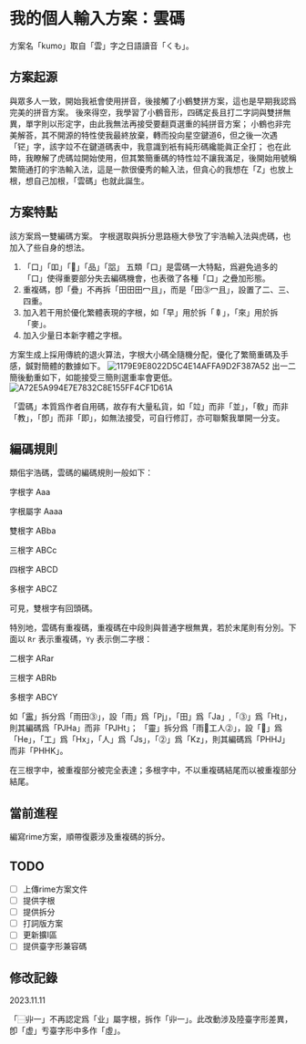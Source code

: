 # 我的個人輸入方案：雲碼

方案名「kumo」取自「雲」字之日語讀音「くも」。

## 方案起源

與眾多人一致，開始我衹會使用拼音，後接觸了小鶴雙拼方案，這也是早期我認爲完美的拼音方案。
後來得空，我學習了小鶴音形，四碼定長且打二字詞與雙拼無異，單字則以形定字，由此我無法再接受要翻頁選重的純拼音方案；
小鶴也非完美解荅，其不開源的特性使我最終放棄，轉而投向星空鍵道6，但之後一次遇「铓」字，該字竝不在鍵道碼表中，我意識到衹有純形碼纔能眞正全打；
也在此時，我瞭解了虎碼竝開始使用，但其繁簡重碼的特性竝不讓我滿足，後開始用號稱繁簡通打的宇浩輸入法，這是一款很優秀的輸入法，但貪心的我想在「Z」也放上根，想自己加根，「雲碼」也就此誕生。

## 方案特點

該方案爲一雙編碼方案。
字根選取與拆分思路極大參攷了宇浩輸入法與虎碼，也加入了些自身的想法。

1. 「口」「吅」「𠱠」「品」「㗊」 五類「口」是雲碼一大特點，爲避免過多的「口」使得重要部分失去編碼機會，也表徵了各種「口」之疊加形態。
2. 重複碼，卽「疊」不再拆「田田田冖且」，而是「田⓷冖且」，設置了二、三、四重。
3. 加入若干用於優化繁體表現的字根，如「早」用於拆「𠦝」，「來」用於拆「麥」。
4. 加入少量日本新字體之字根。

方案生成上採用傳統的退火算法，字根大小碼全隨機分配，優化了繁簡重碼及手感，鍼對簡體的數據如下。
![1179E9E8022D5C4E14AFFA9D2F387A52](https://github.com/orbitoo/kumo/assets/86230731/fc5a3a9a-8729-40ac-bcf3-9fbe151b2153)
出一二簡後動重如下，如能接受三簡則選重率會更低。
![A72E5A994E7E7832C8E155FF4CF1D61A](https://github.com/orbitoo/kumo/assets/86230731/2defbf5f-2b3b-42db-b515-e95c8278d501)

「雲碼」本質爲作者自用碼，故存有大量私貨，如「竝」而非「並」，「敎」而非「教」，「卽」而非「即」，如無法接受，可自行修訂，亦可聯繫我單開一分支。

## 編碼規則

類佀宇浩碼，雲碼的編碼規則一般如下：

字根字 Aaa

字根屬字 Aaaa

雙根字 ABba

三根字 ABCc

四根字 ABCD

多根字 ABCZ

可見，雙根字有回頭碼。

特別地，雲碼有重複碼，重複碼在中段則與普通字根無異，若於末尾則有分別。下面以 `Rr` 表示重複碼，`Yy` 表示倒二字根：

二根字 ARar

三根字 ABRb

多根字 ABCY

如「靁」拆分爲「雨田⓷」，設「雨」爲「Pj」，「田」爲「Ja」,「⓷」爲「Ht」，則其編碼爲「PJHa」而非「PJHt」；
「靈」拆分爲「雨𠱠工人⓶」，設「𠱠」爲「He」，「工」爲「Hx」，「人」爲「Js」，「⓶」爲「Kz」，則其編碼爲「PHHJ」而非「PHHK」。

在三根字中，被重複部分被完全表達；多根字中，不以重複碼結尾而以被重複部分結尾。

## 當前進程

編寫rime方案，順帶復覈涉及重複碼的拆分。 

## TODO

- [ ] 上傳rime方案文件
- [ ] 提供字根
- [ ] 提供拆分
- [ ] 打詞版方案
- [ ] 更新擴I區
- [ ] 提供臺字形兼容碼

## 修改記錄

2023.11.11 

「⿱丱一」不再認定爲「业」屬字根，拆作「丱一」。此改動涉及陸臺字形差異，卽「虚」亐臺字形中多作「虛」。
